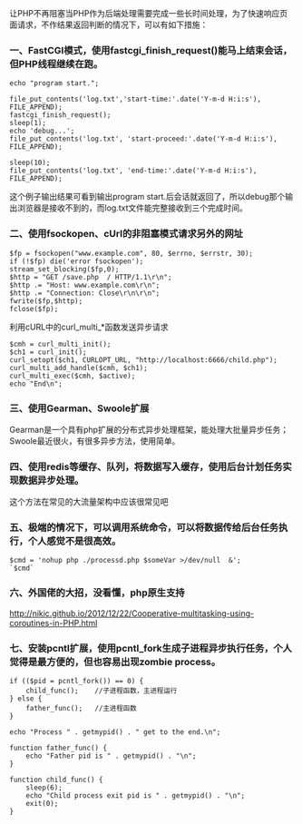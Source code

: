 <!--
author: zhangxuefeng
date: 2016-08-16
title: PHP非阻塞模式
tags: 阻塞模式,PHP
category:PHP
status: publish
summary: PHP非阻塞模式
-->
让PHP不再阻塞当PHP作为后端处理需要完成一些长时间处理，为了快速响应页面请求，不作结果返回判断的情况下，可以有如下措施：

### 一、FastCGI模式，使用fastcgi_finish_request()能马上结束会话，但PHP线程继续在跑。

```
echo "program start.";
 
file_put_contents('log.txt','start-time:'.date('Y-m-d H:i:s'), FILE_APPEND);
fastcgi_finish_request();
sleep(1);
echo 'debug...';
file_put_contents('log.txt', 'start-proceed:'.date('Y-m-d H:i:s'), FILE_APPEND);
 
sleep(10);
file_put_contents('log.txt', 'end-time:'.date('Y-m-d H:i:s'), FILE_APPEND);
```
这个例子输出结果可看到输出program start.后会话就返回了，所以debug那个输出浏览器是接收不到的，而log.txt文件能完整接收到三个完成时间。

### 二、使用fsockopen、cUrl的非阻塞模式请求另外的网址

```
$fp = fsockopen("www.example.com", 80, $errno, $errstr, 30);
if (!$fp) die('error fsockopen');
stream_set_blocking($fp,0);
$http = "GET /save.php  / HTTP/1.1\r\n";    
$http .= "Host: www.example.com\r\n";    
$http .= "Connection: Close\r\n\r\n";
fwrite($fp,$http);
fclose($fp);
```
利用cURL中的curl_multi_*函数发送异步请求

```
$cmh = curl_multi_init();
$ch1 = curl_init();
curl_setopt($ch1, CURLOPT_URL, "http://localhost:6666/child.php");
curl_multi_add_handle($cmh, $ch1);
curl_multi_exec($cmh, $active);
echo "End\n";
```
### 三、使用Gearman、Swoole扩展
Gearman是一个具有php扩展的分布式异步处理框架，能处理大批量异步任务；
Swoole最近很火，有很多异步方法，使用简单。

### 四、使用redis等缓存、队列，将数据写入缓存，使用后台计划任务实现数据异步处理。
这个方法在常见的大流量架构中应该很常见吧

### 五、极端的情况下，可以调用系统命令，可以将数据传给后台任务执行，个人感觉不是很高效。

```
$cmd = 'nohup php ./processd.php $someVar >/dev/null  &';
`$cmd`
```
### 六、外国佬的大招，没看懂，php原生支持
http://nikic.github.io/2012/12/22/Cooperative-multitasking-using-coroutines-in-PHP.html

### 七、安装pcntl扩展，使用pcntl_fork生成子进程异步执行任务，个人觉得是最方便的，但也容易出现zombie process。

```
if (($pid = pcntl_fork()) == 0) {
    child_func();    //子进程函数，主进程运行
} else {
    father_func();   //主进程函数
}
 
echo "Process " . getmypid() . " get to the end.\n";
 
function father_func() {
    echo "Father pid is " . getmypid() . "\n";
}
 
function child_func() {
    sleep(6);
    echo "Child process exit pid is " . getmypid() . "\n";
    exit(0);
}
```